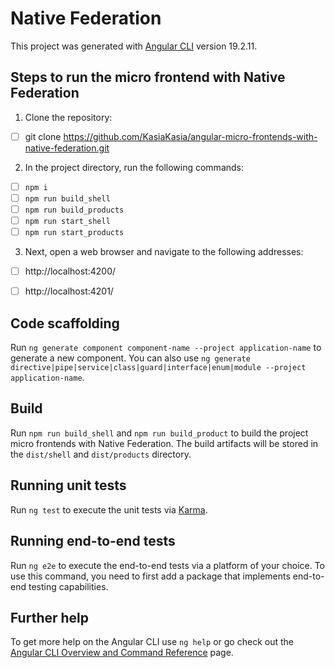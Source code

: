 # Native Federation

This project was generated with [Angular CLI](https://github.com/angular/angular-cli) version 19.2.11.

## Steps to run the micro frontend with Native Federation

1. Clone the repository:
- [ ] git clone https://github.com/KasiaKasia/angular-micro-frontends-with-native-federation.git

2. In the project directory, run the following commands:
- [ ] `npm i`
- [ ] `npm run build_shell`
- [ ] `npm run build_products` 
- [ ] `npm run start_shell`
- [ ] `npm run start_products`

3. Next, open a web browser and navigate to the following addresses: 
- [ ] http://localhost:4200/ 
- [ ] http://localhost:4201/


## Code scaffolding

Run `ng generate component component-name --project application-name` to generate a new component. You can also use `ng generate directive|pipe|service|class|guard|interface|enum|module --project application-name`.

## Build

Run `npm run build_shell` and `npm run build_product` to build the project micro frontends with Native Federation. The build artifacts will be stored in the `dist/shell` and `dist/products` directory.

## Running unit tests

Run `ng test` to execute the unit tests via [Karma](https://karma-runner.github.io).

## Running end-to-end tests

Run `ng e2e` to execute the end-to-end tests via a platform of your choice. To use this command, you need to first add a package that implements end-to-end testing capabilities.

## Further help

To get more help on the Angular CLI use `ng help` or go check out the [Angular CLI Overview and Command Reference](https://angular.io/cli) page.
